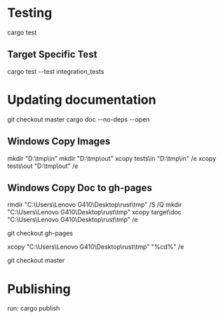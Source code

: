 # Testing

cargo test

## Target Specific Test

cargo test --test integration_tests


# Updating documentation

git checkout master
cargo doc --no-deps --open

## Windows Copy Images
mkdir "D:\tmp\in"
mkdir "D:\tmp\out"
xcopy tests\in "D:\tmp\in" /e
xcopy tests\out "D:\tmp\out" /e

## Windows Copy Doc to gh-pages
rmdir "C:\Users\Lenovo G410\Desktop\rust\tmp" /S /Q
mkdir "C:\Users\Lenovo G410\Desktop\rust\tmp"
xcopy target\doc "C:\Users\Lenovo G410\Desktop\rust\tmp" /e

git checkout gh-pages

xcopy "C:\Users\Lenovo G410\Desktop\rust\tmp" "%cd%" /e

git checkout master

# Publishing

run: cargo publish
